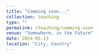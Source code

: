 ```yaml
---
title: "Comming soon..."
collection: teaching
type: ""
permalink: /teaching/comming-soon
venue: "Somewhere, in the Future"
date: 2024-05-13
location: "City, Country"
---
```


